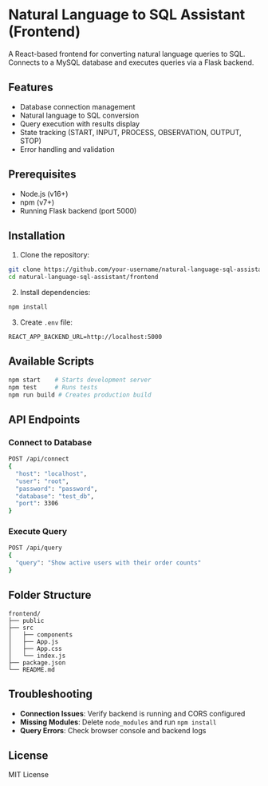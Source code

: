 # Natural Language to SQL Assistant (Frontend)

A React-based frontend for converting natural language queries to SQL. Connects to a MySQL database and executes queries via a Flask backend.

## Features
- Database connection management
- Natural language to SQL conversion
- Query execution with results display
- State tracking (START, INPUT, PROCESS, OBSERVATION, OUTPUT, STOP)
- Error handling and validation

## Prerequisites
- Node.js (v16+)
- npm (v7+)
- Running Flask backend (port 5000)

## Installation
1. Clone the repository:
```bash
git clone https://github.com/your-username/natural-language-sql-assistant.git
cd natural-language-sql-assistant/frontend
```

2. Install dependencies:
```bash
npm install
```

3. Create `.env` file:
```env
REACT_APP_BACKEND_URL=http://localhost:5000
```

## Available Scripts
```bash
npm start    # Starts development server
npm test     # Runs tests
npm run build # Creates production build
```

## API Endpoints
### Connect to Database
```bash
POST /api/connect
{
  "host": "localhost",
  "user": "root",
  "password": "password",
  "database": "test_db",
  "port": 3306
}
```

### Execute Query
```bash
POST /api/query 
{
  "query": "Show active users with their order counts"
}
```

## Folder Structure
```
frontend/
├── public
├── src
│   ├── components
│   ├── App.js
│   ├── App.css
│   └── index.js
├── package.json
└── README.md
```

## Troubleshooting
- **Connection Issues**: Verify backend is running and CORS configured
- **Missing Modules**: Delete `node_modules` and run `npm install`
- **Query Errors**: Check browser console and backend logs

## License
MIT License
